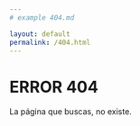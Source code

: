 ```yaml
---
# example 404.md

layout: default
permalink: /404.html
---
```


# ERROR 404

La página que buscas, no existe.